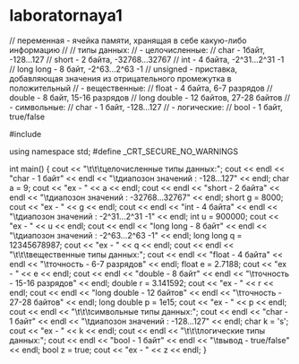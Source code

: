 # laboratornaya1
// переменная - ячейка памяти, хранящая в себе какую-либо информацию
// 
// типы данных:
//  - целочисленные:
//      char      - 1байт, -128...127
//      short     - 2 байта, -32768...32767
//      int       - 4 байта, -2^31...2^31 -1
//      long long - 8 байт, -2^63...2^63 -1
//      unsigned  - приставка, добавляющая значения из отрицательного промежутка в положительный
// - вещественные:
//      float       - 4 байта, 6-7 разрядов
//      double      - 8 байт, 15-16 разрядов
//      long double - 12 байтов, 27-28 байтов
// - символьные:
//      char      - 1 байт, -128...127
// - логические:
//      bool      - 1 байт, true/false



#include <iostream>

using namespace std;
#define _CRT_SECURE_NO_WARNINGS 

int main()
{
    cout << "\t\t\tцелочисленные типы данных:";
    cout << endl << "char  -  1 байт" << endl << "\tдиапозон значений : -128...127" << endl;
    char a = 9;
    cout << "ex - " << a  << endl;
    cout << endl << "short  -  2 байта" << endl << "\tдиапозон значений : -32768...32767" << endl;
    short g = 8000;
    cout << "ex - " << g << endl;
    cout << endl << "int  -  4 байта" << endl << "\tдиапозон значений : -2^31...2^31 -1" << endl;
    int u = 900000;
    cout << "ex - " <<  u << endl;
    cout << endl << "long long  -  8 байт" << endl << "\tдиапозон значений : -2^63...2^63 -1" << endl;
    long long q = 12345678987;
    cout << "ex - " << q << endl;
    cout << endl << "\t\t\tвещественные типы данных:";
    cout << endl << "float  -  4 байта" << endl << "\tточность - 6-7 разрядов" << endl;
    float e = 2.7188;
    cout << "ex - " << e << endl;
    cout << endl << "double  -  8 байт" << endl << "\tточность - 15-16 разрядов" << endl;
    double r = 3.141592;
    cout << "ex - " << r << endl;
    cout << endl << "long double  -  12 байтов" << endl << "\tточность - 27-28 байтов" << endl;
    long double p = 1e15;
    cout << "ex - " << p << endl;
    cout << endl << "\t\t\tсимвольные типы данных:";
    cout << endl << "char  -  1 байт" << endl << "\tдиапозон значений : -128...127" << endl;
    char k = 's';
    cout << "ex - " << k << endl;
    cout << endl <<  "\t\t\tлогические типы данных:";
    cout << endl << "bool  -  1 байт" << endl << "\tвывод - true/false" << endl;
    bool z = true;
    cout << "ex - " << z << endl;
}
